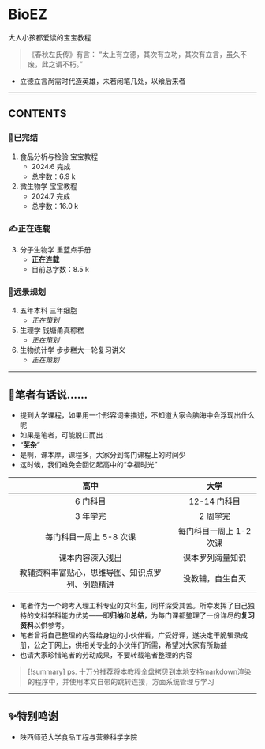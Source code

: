 # BioEZ
大人小孩都爱读的宝宝教程


> 《春秋左氏传》有言：
> “太上有立德，其次有立功，其次有立言，虽久不废，此之谓不朽。”

- 立德立言尚需时代造英雄，未若闲笔几处，以飨后来者
---
## **CONTENTS**
### 🎊已完结
1. 食品分析与检验 宝宝教程
	- 2024.6 完成
	- 总字数：6.9 k
2. 微生物学 宝宝教程
	- 2024.7 完成
	- 总字数：16.0 k
###  ✍️正在连载
3. 分子生物学 重蓝点手册
	- **正在连载**
	- 目前总字数：8.5 k
### 📗远景规划
4. 五年本科 三年细胞
	- *正在策划*
5. 生理学 钱塘甬真粽糕
	- *正在策划*
6. 生物统计学 步步糕大一轮复习讲义
	- *正在策划*

---
## 💬笔者有话说……
- 提到大学课程，如果用一个形容词来描述，不知道大家会脑海中会浮现出什么呢
- 如果是笔者，可能脱口而出：
- “**芜杂**”
- 是啊，课本厚，课程多，大家分到每门课程上的时间少
- 这时候，我们难免会回忆起高中的“幸福时光”

|            高中            |       大学       |
| :----------------------: | :------------: |
|          6 门科目           |   12-14 门科目    |
|          3 年学完           |     2 周学完      |
|      每门科目一周上 5-8 次课      | 每门科目一周上 1-2 次课 |
|         课本内容深入浅出         |    课本罗列海量知识    |
| 教辅资料丰富贴心，思维导图、知识点罗列、例题精讲 |    没教辅，自生自灭    |

- 笔者作为一个跨考入理工科专业的文科生，同样深受其苦。所幸发挥了自己独特的文科学科能力优势——即**归纳**和**总结**，为每门课都整理了一份详尽的**复习资料**以供参考。
- 笔者曾将自己整理的内容给身边的小伙伴看，广受好评，遂决定干脆辑录成册，公之于网上，供相关专业的小伙伴们所需，希望对大家有所助益
- 也请大家珍惜笔者的劳动成果，不要转载笔者整理的内容

> [!summary] ps.
> 十万分推荐将本教程全盘拷贝到本地支持markdown渲染的程序中，并使用本文自带的跳转连接，方面系统管理与学习

---
## ✨特别鸣谢
- 陕西师范大学食品工程与营养科学学院